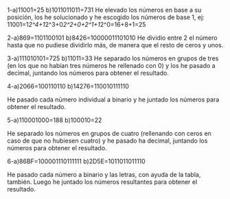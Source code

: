 1-a)11001=25
b)1011011011=731
He elevado los números en base a su posición, los he solucionado y he escogido los números de base 1, ej: 11001=1*2^4+1*2^3+0*2^2+0+2^1+1*2^0=16+8+1=25

2-a)869=1101100101
b)8426=10000011101010
He dividio entre 2 el número hasta que no pudiese dividirlo más, de manera que el resto de ceros y unos.

3-a)111010101=725
b)11011=33
He separado los números en grupos de tres (en los que no habían tres números he rellenado con 0) y los he pasado a decimal, juntando los números para obtener el resultado.

4-a)2066=100110110
b)14276=110010111110

He pasado cada número individual a binario y he juntado los números para obtener el resultado.

5-a)110001000=188
b)100010=22

He separado los números en grupos de cuatro (rellenando con ceros en caso de que no hubiesen cuatro) y he pasado ha decimal, juntando los números para obtener el resultado.

6-a)86BF=100001110111111
b)2D5E=1011011011110

He pasado cada número a binario y las letras, con ayuda de la tabla, también. Luego he juntado los números resultantes para obtener el resultado.